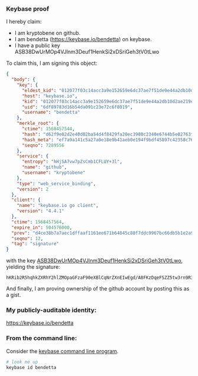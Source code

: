 ### Keybase proof

I hereby claim:

  * I am kryptobene on github.
  * I am bendetta (https://keybase.io/bendetta) on keybase.
  * I have a public key ASB38DwUrMOp4VJlnm3Deuf1HenkSi2xDSriGeh3tV0tLwo

To claim this, I am signing this object:

```json
{
  "body": {
    "key": {
      "eldest_kid": "012077f03c14acc3a9e152659e6dc37ae7f51de9e44a2db10d2ae219e877b55d2d2f0a",
      "host": "keybase.io",
      "kid": "012077f03c14acc3a9e152659e6dc37ae7f51de9e44a2db10d2ae219e877b55d2d2f0a",
      "uid": "6df89783d16b54da091c23e72c6f8019",
      "username": "bendetta"
    },
    "merkle_root": {
      "ctime": 1568457544,
      "hash": "d62f9e02d2e40d02ba54d4f8429fa20ec3980c2340e6744b5e02763f9fe292179ffbb076d5ecf93ec0092007c0a2b46ea13a6fcd4570e7ce3fc0c04e8bb38c51",
      "hash_meta": "ef7a9a141c5a27a0e18e9b41aeb0e194f9bdf45897c42358c762f861c214c2a0",
      "seqno": 7289556
    },
    "service": {
      "entropy": "hHjSA7vw7pZsCmb1CFLUY+3l",
      "name": "github",
      "username": "kryptobene"
    },
    "type": "web_service_binding",
    "version": 2
  },
  "client": {
    "name": "keybase.io go client",
    "version": "4.4.1"
  },
  "ctime": 1568457564,
  "expire_in": 504576000,
  "prev": "d4ce38b7a7aec1dffaaf1161ee671b64845c80f7ddc9967bc66db5b1e2a9cc53",
  "seqno": 12,
  "tag": "signature"
}
```

with the key [ASB38DwUrMOp4VJlnm3Deuf1HenkSi2xDSriGeh3tV0tLwo](https://keybase.io/bendetta), yielding the signature:

```
hKRib2R5hqhkZXRhY2hlZMOpaGFzaF90eXBlCqNrZXnEIwEgd/A8FKzDqeFSZZ5tw3rn9R3p5EotsQ0q4hnod7VdLS8Kp3BheWxvYWTESpcCDMQg1M44t6euwd/6rxFh7mcbZIRcgPfdyZZ7xm21seKpzFPEIOIIMHqL+dsllFgZlMCdNLVMLFl2El9rsx20+9sbxsZRAgHCo3NpZ8RARaAvtnyT3NMOEwm3j6Vr6TuR616I4El58Xq5aCyfetNldDO8GZZo4J/1lXzPyAJT1VgYRa8rhjXyNtoonhJIBKhzaWdfdHlwZSCkaGFzaIKkdHlwZQildmFsdWXEIOEuz049J3yTWLT39g5zDdMYS60mmNGLUwjsTfX+W1lEo3RhZ80CAqd2ZXJzaW9uAQ==

```

And finally, I am proving ownership of the github account by posting this as a gist.

### My publicly-auditable identity:

https://keybase.io/bendetta

### From the command line:

Consider the [keybase command line program](https://keybase.io/download).

```bash
# look me up
keybase id bendetta
```
